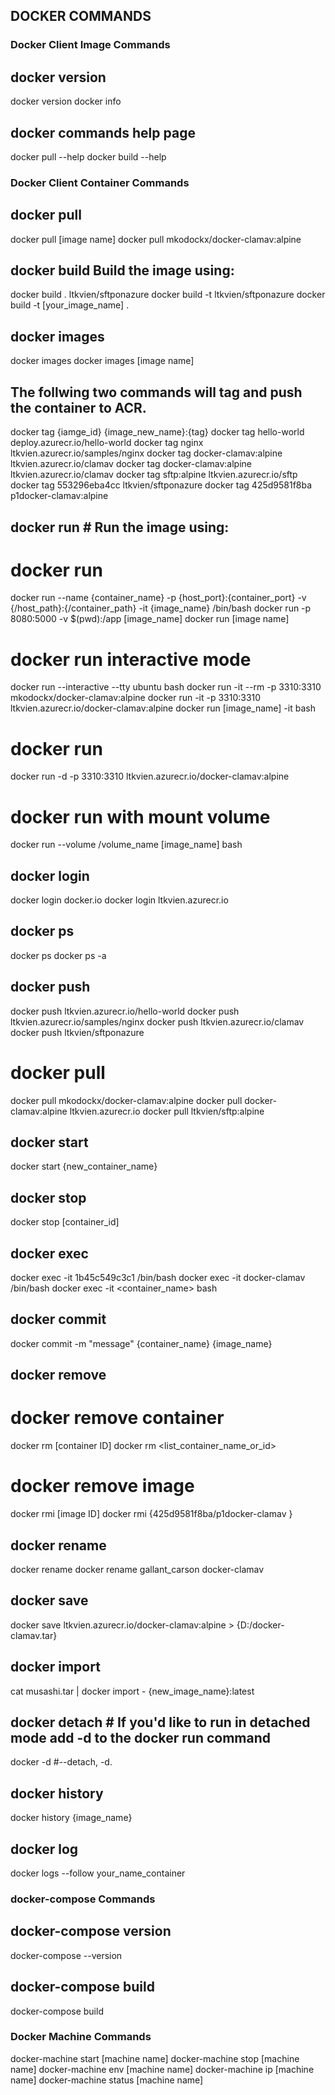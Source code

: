 ## DOCKER COMMANDS ##

### Docker Client Image Commands
## docker version
docker version
docker info

## docker commands help page
docker pull --help
docker build --help

### Docker Client Container Commands
## docker pull
docker pull [image name]
docker pull mkodockx/docker-clamav:alpine

## docker build Build the image using:
docker build . ltkvien/sftponazure
docker build -t ltkvien/sftponazure
docker build -t [your_image_name] .

## docker images
docker images
docker images [image name]

## The follwing two commands will tag and push the container to ACR.
docker tag {iamge_id} {image_new_name}:{tag} 
docker tag hello-world deploy.azurecr.io/hello-world
docker tag nginx ltkvien.azurecr.io/samples/nginx
docker tag docker-clamav:alpine ltkvien.azurecr.io/clamav
docker tag docker-clamav:alpine ltkvien.azurecr.io/clamav
docker tag sftp:alpine ltkvien.azurecr.io/sftp
docker tag 553296eba4cc ltkvien/sftponazure
docker tag 425d9581f8ba  p1docker-clamav:alpine

## docker run # Run the image using:
# docker run
docker run --name {container_name} -p {host_port}:{container_port} -v {/host_path}:{/container_path} -it {image_name} /bin/bash
docker run -p 8080:5000 -v $(pwd):/app [image_name]
docker run [image name]
# docker run interactive mode
docker run --interactive --tty ubuntu bash
docker run -it --rm -p 3310:3310 mkodockx/docker-clamav:alpine
docker run -it -p 3310:3310 ltkvien.azurecr.io/docker-clamav:alpine
docker run [image_name] -it bash
# docker run 
docker run -d -p 3310:3310 ltkvien.azurecr.io/docker-clamav:alpine 
# docker run with mount volume
docker run --volume /volume_name [image_name] bash

## docker login
docker login docker.io
docker login ltkvien.azurecr.io

## docker ps
docker ps
docker ps -a

## docker push
docker push ltkvien.azurecr.io/hello-world
docker push ltkvien.azurecr.io/samples/nginx
docker push ltkvien.azurecr.io/clamav
docker push ltkvien/sftponazure

# docker pull
docker pull mkodockx/docker-clamav:alpine
docker pull docker-clamav:alpine ltkvien.azurecr.io
docker pull ltkvien/sftp:alpine

## docker start
docker start {new_container_name}

## docker stop
docker stop [container_id]

## docker exec
docker exec -it 1b45c549c3c1 /bin/bash
docker exec -it docker-clamav /bin/bash
docker exec -it <container_name> bash

## docker commit
docker commit -m "message" {container_name} {image_name}

## docker remove
# docker remove container
docker rm [container ID]
docker rm <list_container_name_or_id>
# docker remove image
docker rmi [image ID]
docker rmi {425d9581f8ba/p1docker-clamav }

## docker rename
docker rename
docker rename gallant_carson docker-clamav

## docker save
docker save ltkvien.azurecr.io/docker-clamav:alpine > {D:/docker-clamav.tar}

## docker import
cat musashi.tar | docker import - {new_image_name}:latest

## docker detach # If you'd like to run in detached mode add -d to the docker run command
docker -d #--detach, -d.

## docker history
docker history {image_name}

## docker log
docker logs --follow your_name_container

### docker-compose Commands
## docker-compose version
docker-compose --version

## docker-compose build
docker-compose build

### Docker Machine Commands

docker-machine start [machine name]
docker-machine stop [machine name]
docker-machine env [machine name]
docker-machine ip [machine name]
docker-machine status [machine name]





